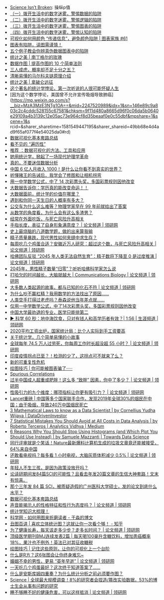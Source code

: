 * [Science Isn’t Broken](https://fivethirtyeight.com/features/science-isnt-broken/#part1): 操纵p值
* [（一）拨开生活中的数字迷雾，警惕数据的陷阱](https://mp.weixin.qq.com/s?__biz=MzA3MTM3NTA5Ng==&mid=2651062809&idx=5&sn=855f230c7a46048a89bfb9254b2b5a41&chksm=84de238eb3a9aa981d41aaf9b7e1e00f6497f629e473070699874cec356a6fa11c744c83aff0&mpshare=1&scene=1&srcid=1019blS2ixkVoVlm2njps0Oq&sharer_sharetime=1571467156075&sharer_shareid=49bb68e4d4ad9f65af077f4e54025da0#rd)
* [（二）拨开生活中的数字迷雾，警惕逻辑的陷阱](https://mp.weixin.qq.com/s?__biz=MzA3MTM3NTA5Ng==&mid=2651062815&idx=5&sn=94b076fa501413b16dbd9a059636ebb7&chksm=84de2388b3a9aa9e2aa4e4cb6d469d8deb53b021716c6a0bb346015838076f6a5a7bded4789d&mpshare=1&scene=1&srcid=1019Uu0w5oCROfYj5mGA2UH9&sharer_sharetime=1571467160983&sharer_shareid=49bb68e4d4ad9f65af077f4e54025da0#rd)
* [（三）拨开生活中的数字迷雾，警惕图表的陷阱](https://mp.weixin.qq.com/s?__biz=MzA3MTM3NTA5Ng==&mid=2651062821&idx=5&sn=0a99a734736de0a4f3f1e09642de8213&chksm=84de23b2b3a9aaa43d0a1be2721aad2c0021538c7c5bed66a4c199473eb54d7dfe33dcccc2f6&scene=0&xtrack=1#rd)
* [（四）拨开生活中的数字迷雾，警惕认知的陷阱](https://mp.weixin.qq.com/s?__biz=MzA3MTM3NTA5Ng==&mid=2651062828&idx=5&sn=b025a2f769cd4c07f4fc5e63a921cc5d&chksm=84de23bbb3a9aaadb53bd5a466420a4ebae2b84135cbc472d12d50e719c71e09cd73edd99fa5&mpshare=1&scene=1&srcid=1019GSSnrcSDOftlskOXUwi5&sharer_sharetime=1571467165692&sharer_shareid=49bb68e4d4ad9f65af077f4e54025da0#rd)
* [可视化如何用颜色 “传递信息”，避免颜色陷阱 | 图表家族 #61 ](http://www.sohu.com/a/276513784_416207)
* [图表有陷阱，读图需谨慎！](http://www.360doc.com/content/14/1231/02/20284327_437013822.shtml)
* [五个例子教会你辨真伪数据图表中的陷阱](http://cda.pinggu.org/view/17433.html)
* [统计之美 | 南丁格尔的玫瑰](https://mp.weixin.qq.com/s?__biz=MzA5MjEyMTYwMg==&mid=2650246435&idx=1&sn=1ae10766664abaa0a7029030ed011471&chksm=8872d24ebf055b58c1f82f287340d646ef49b8c180db04c1b7e3762458332a523d9a00c418fe&mpshare=1&scene=1&srcid=&sharer_sharetime=1576797641986&sharer_shareid=49bb68e4d4ad9f65af077f4e54025da0#rd)
* [数据作图 | 提高作图的 10 个简单法则](https://mp.weixin.qq.com/s?__biz=MzUzMzA1NDc4OQ==&mid=2247483863&idx=1&sn=f9c115dad2c13df0139e91ea160f64bc&chksm=faa895fdcddf1ceb0dd7c4602e17d18c9fa0babfb707bef6dc41d5f62d284e3c3476eff94232&mpshare=1&scene=1&srcid=1219kj2KmjrCLrB3jMAkxSiM&sharer_sharetime=1576758778174&sharer_shareid=ae50238ead91499c25dfead04d38c61d#rd)
* [三人成虎，概率却不足十分之五？](https://mp.weixin.qq.com/s?__biz=MzI5MTcwNjA4NQ==&mid=2247490784&idx=2&sn=bc96b1148f2d6127afd157f831559df1&chksm=ec0dd96adb7a507c86b61b2fa10dead2258310edc33dfb19c2d873a1d4ee30758086636a1873&mpshare=1&scene=1&srcid=&sharer_sharetime=1576891215892&sharer_shareid=49bb68e4d4ad9f65af077f4e54025da0#rd)
* [清晰易懂的马尔科夫链原理介绍](https://mp.weixin.qq.com/s?__biz=MzIwODI2NDkxNQ==&mid=2247487201&idx=4&sn=47b0823ce8b22204364148052e97e482&chksm=9704855da0730c4bc80682e82384b451cfa80995956535597aa7ffd9c701a442e57e5cf8d11a&mpshare=1&scene=1&srcid=&sharer_sharetime=1576990203858&sharer_shareid=49bb68e4d4ad9f65af077f4e54025da0#rd)
* [统计之美 | 拿破仑远征](https://mp.weixin.qq.com/s?__biz=MzA5MjEyMTYwMg==&mid=2650246492&idx=1&sn=94ab2a79a5b390d234e692b0eea372dc&chksm=8872d231bf055b2753be38bee6dd6532ac385ebb3dbb7067c4b14114108ad1837f1120245c41&mpshare=1&scene=1&srcid=&sharer_sharetime=1577141883449&sharer_shareid=49bb68e4d4ad9f65af077f4e54025da0#rd)
* [这个著名的统计学悖论，第一次听说的人很可能怀疑人生](https://mp.weixin.qq.com/s?__biz=MzA3MzE3NTg1OA==&mid=2247507284&idx=1&sn=ee7e291ef7dbbc809f3ea743b05de92d&chksm=9f119b09a866121fa7935be90147ba7811a767b126826d6ec9bd7dd3b3d9c14f079fbb57f1e4&mpshare=1&scene=1&srcid=&sharer_sharetime=1581551939511&sharer_shareid=49bb68e4d4ad9f65af077f4e54025da0#rd)
* [因为这个数学悖论，美国曾不允许宣传吸烟导致肺癌](https://mp.weixin.qq.com/s?__biz=MzA3MzE3NTg1OA==&mid=2247520989&idx=1&sn=146e89c9a803c2c4cddc528155c67581&chksm=9f11d480a8665d96f0c06da5b0640e29109a4b3139c12e05ac73e964cf8d35beaaf0e0c55dbf&mpshare=1&scene=1&s rcid=&sharer_sharetime=1581549447195&sharer_shareid=49bb68e4d4ad9f65af077f4e54025da0#rd)
* [数据可视化基本套路总结](https://mp.weixin.qq.com/s?__biz=MzI5MTcwNjA4NQ==&mid=2247491930&idx=2&sn=22b117e880893e7a85cb567dc7822c9a&chksm=ec0e24d0db79adc675c4de9743f613a1a7e9e98faafcf09c2222bb32644c5523a56b70e19e02&mpshare=1&scene=1&srcid=&sharer_sharetime=1584759553488&sharer_shareid=49bb68e4d4ad9f65af077f4e54025da0#rd)
* [看不见的 “遍历性”](https://mp.weixin.qq.com/s?__biz=MTQzMjE1NjQwMQ==&mid=2655568498&idx=1&sn=4f71e41d5bbfc74e00a2534031b79904&chksm=66df6dec51a8e4fadaeb154a82ed68630b33d3dfdd128b5d1faadfa11bdf75835573497e22c8&mpshare=1&scene=1&srcid=&sharer_sharetime=1584921182072&sharer_shareid=49bb68e4d4ad9f65af077f4e54025da0#rd)
* [推荐 ：数据可视化的方法、工具和应用](https://mp.weixin.qq.com/s?__biz=MjM5MjAxMDM4MA==&mid=2651889920&idx=2&sn=d94aa7e4b8b64f28b87a15d519640f93&chksm=bd48d8e38a3f51f53a4ebeef309cdcbd081e81aa5f4aee0a11250685dbc1f4aad5f6954ca023&mpshare=1&scene=1&srcid=04308eSb9iLeG9pzQKsLBvqv&sharer_sharetime=1588224457595&sharer_shareid=49bb68e4d4ad9f65af077f4e54025da0&key=51cdf43165327664a3ef013571250e3829147ee3960b5a2ef8f47392349dfba39e2d4dd8101f91f69c5a03febab257822dd1ac9de0f22384734902251e00e0c23a5805b5a84917ac3f6ad2484694ff76&ascene=1&uin=MjEyMzUzNDk2MQ%3D%3D&devicetype=Windows+XP&version=62060841&lang=zh_CN&exportkey=Aat0KIRdXqjiMwPui5wxUfo%3D&pass_ticket=C5i9iOtoY4JEMBJe0zor4wcjPhEzyHFU3YPKNM2uXztN1hJ6CqQBcTiVS3Xv46h2)
* [她用统计学，掀起了一场现代护理学革命](https://mp.weixin.qq.com/s?__biz=MzA4NDU1MDY5OA==&mid=2653199907&idx=1&sn=8d3a88f27ef11f0e8c7cca31f4893b55&chksm=84354b66b342c270ec9f895a58bf6b4dd1de74bcedf876a4a0cfd91871ba5f919781b4744933&mpshare=1&scene=1&srcid=&sharer_sharetime=1589285830014&sharer_shareid=49bb68e4d4ad9f65af077f4e54025da0&key=79150dbf571fbc4898c1cad305cfb328f63e23906c34942379c479b00d656b61c131a1c9ada9410a564c68f4b0ba166fa9e23f6763e44bbdd2ecba4c18a0fc30e7324cd987b5645de7a002556ea97d53&ascene=1&uin=MjEyMzUzNDk2MQ%3D%3D&devicetype=Windows+XP&version=62060841&lang=zh_CN&exportkey=AYyGjdyFXWru3ES1uFPHVuQ%3D&pass_ticket=Vhw1zQj2IGtT5jRSsoi49Jk1b9%2BswULNq506GS918EnBGtg%2BryVJtF578%2BV97ti%2B)
* [真的，不要迷信数据分析](https://mp.weixin.qq.com/s?__biz=MzA5NDk4NDcwMw==&mid=2651389630&idx=2&sn=9cfbe0941d458553b0865c3d045c9bf8&chksm=8bba1e2ebccd97381ebd4209363b5d40fcaec220d89cafc55087736c343c8f9549633f23cf20&mpshare=1&scene=1&srcid=&sharer_sharetime=1590829398132&sharer_shareid=49bb68e4d4ad9f65af077f4e54025da0&key=9b54f54d784b3606047e9ad873a54b4883ca834067d8ac7167d603467a448c45ace16ed5fafb70733582b196b5e94ff3089fc043a19d389e68bf76c9188684ccdb703869efe6794bf15473aa4db06623&ascene=1&uin=MjEyMzUzNDk2MQ%3D%3D&devicetype=Windows+XP&version=62060841&lang=zh_CN&exportkey=AXAQndEjY8VN8qhtxU49EjM%3D&pass_ticket=uMa9merJnfxxKApyXGHCG0M56ht9RCQ7IvL14Km1a4lQJ%2FJQNpcbrtCGbfCBqWCa)
* [中国 6 亿人月收入 1000！是什么让你看不到真实的世界？](https://mp.weixin.qq.com/s?__biz=MjM5MDE3OTk2Ng==&mid=2657476773&idx=4&sn=31317d27625437c6ea9f3eab020a9eb0&chksm=bdd9f7b48aae7ea23b486ecbb4c86785508c9cc780fff4d4f519c76c4e1fa9cb5f9373a8f201&mpshare=1&scene=1&srcid=&sharer_sharetime=1590963372059&sharer_shareid=49bb68e4d4ad9f65af077f4e54025da0&key=9b54f54d784b360600257d714b64cc9a84ebb94bf08178cf73c1261642dcad6445fcc0499ebc09d13b79dd3bfade6aa4552af4f781dd145b4587015953c71159f4c723af190be5ac4d41992465d96604&ascene=1&uin=MjEyMzUzNDk2MQ%3D%3D&devicetype=Windows+XP&version=62060841&lang=zh_CN&exportkey=ASmTuqLB8etbEgR8aLgn7pE%3D&pass_ticket=M2lPLoCnRjjH%2BzuKT3VXp%2Bq533MEqorPwR4DNfnlE5uBMELVJo7%2Bcl6b%2BqhFUzY0)
* [听懂赌王的告诫后，我学会了修图和让相机拐弯](https://mp.weixin.qq.com/s?__biz=MzI3MzE3OTI0Mw==&mid=2247502230&idx=1&sn=4b464d3040afba040f2726103a3dd564&chksm=eb25be92dc523784358e434e7c968f95e15088e40b83e5b71b503220b36019ef23dcbcc5c413&mpshare=1&scene=1&srcid=0728bwrfCQB7AZbQm2YOGheE&sharer_sharetime=1595893686331&sharer_shareid=49bb68e4d4ad9f65af077f4e54025da0#rd)
* [用一中学数学公式，中了 14 次彩票头奖，多国彩票规则因他改变](https://mp.weixin.qq.com/s?__biz=MjM5MDE3OTk2Ng==&mid=2657492661&idx=1&sn=5a6c6cc24a259936fe900cf9937157fe&chksm=bdda09a48aad80b20ccd70747a28e5d9be932750adf061d11192842280c7e0ee65e86ade096b&mpshare=1&scene=1&srcid=0802tEg1tMAgtKWyqf90YHgQ&sharer_sharetime=1596324995830&sharer_shareid=49bb68e4d4ad9f65af077f4e54025da0#rd)
* [大数据告诉你：学历真的能改变命运！！](https://mp.weixin.qq.com/s?__biz=MzU2MDQ5Mzc3MQ==&mid=2247505085&idx=1&sn=ec3845a0a2c0b504fe2b7502366bac19&chksm=fc05b119cb72380f6fdba79ff5cfd0220ab06b6abebe62c7baf4f1f6b190e9178a3ed54fc667&mpshare=1&scene=1&srcid=0902ghROIWqh8iqFEjLzITEy&sharer_sharetime=1599043799101&sharer_shareid=49bb68e4d4ad9f65af077f4e54025da0#rd)
* [大数据面前，统计学的价值在哪里？](https://mp.weixin.qq.com/s?__biz=MjM5MDI1ODUyMA==&mid=2672950461&idx=3&sn=9821bcb18cf9aac5333222fd1326e3e1&chksm=bce2d88a8b95519cabfc1eadabe19abf21edab00d778a61bf83a689924a8aac1c8aa07d6acea&mpshare=1&scene=1&srcid=0914kzsmrbTLlqhfaxe1ID9n&sharer_sharetime=1600085175146&sharer_shareid=49bb68e4d4ad9f65af077f4e54025da0#rd)
* [遇到和你同一天生日的人概率有多大？](https://mp.weixin.qq.com/s?__biz=MjM5MTA3MDY3Mg==&mid=2653742024&idx=1&sn=a17d01c07c81257a3a5e9a8427c7328b&chksm=bd6363778a14ea61c66ca60edeada1d65767f55f9ebfa80e1521b95e3acd426ff5b13749624f&mpshare=1&scene=1&srcid=0317BGXjoYMYlFvDiUGRqmVY&sharer_sharetime=1615979579293&sharer_shareid=49bb68e4d4ad9f65af077f4e54025da0&key=8ad0ea50d7c77351b7ee1306106725a073bb3f218296b117836cf5bb0fe0b5a8388b498e5425a303fe93b27bbd428dcd7706dfa095e9ff33953a6d2fc492161a87c6a225bde6c895caafd8141e9ef2474ee3b3d5a1a3a6159f0b2f9a2edb624735eebfab4ec907afbbb2deb367d8f6206fa702b1ac97c376c69004cc3d08a353&ascene=1&uin=MjEyMzUzNDk2MQ%3D%3D&devicetype=Windows+7&version=62090529&lang=en&exportkey=AblDKbwuIky482pFW%2BiaCpk%3D&pass_ticket=t7biY8Ko8y%2FMYP6xOQYCgIuk5i8u6TieazNRecP1YzNAM61Ntuzc1xcMGbtVcuE5&wx_header=0)
* [公交车为什么这么难等？物理学家早在 99 年前就给出了答案](https://mp.weixin.qq.com/s?__biz=Mzk0NzAyMzgzOQ==&mid=2247530583&idx=1&sn=b0580cc7d508e6a5f678c8a33c908737&chksm=c37f02e7f4088bf1a82d10c16bff1db95e6e6fe3186871307f36075ada7803c83426f4a8abe2&mpshare=1&scene=1&srcid=0319VR3x6BlOITbxKI096L6i&sharer_sharetime=1616105605169&sharer_shareid=49bb68e4d4ad9f65af077f4e54025da0&key=8ad0ea50d7c77351714ef4256ab89971b11698adc1eb89b965b76f1a9b3941b3f0258324978eb0439f8387209a53fbde1900c1190e1a791a178ff6c1cf48964ffd22fa5a9df3eadbe6fe5ebe96b8e2ce88b5f6770406ba25ac0a1759163c7e60960caa4c9a720b45a6377c67ca4432e36073b725f271801322aa6380b7f64f69&ascene=1&uin=MjEyMzUzNDk2MQ%3D%3D&devicetype=Windows+7&version=62090529&lang=en&exportkey=AcBfFt%2FUR5bLs6XrJu1EqKQ%3D&pass_ticket=gff8WOcokSyscHjtqbM4DWRNmVvLzS7pw%2BdlHfElyCbA%2Fn632HRG7lwXjg1qMA2s&wx_header=0)
* [从数学的角度看，为什么会有这么多渣男？](https://mp.weixin.qq.com/s?__biz=MjM5MDE3OTk2Ng==&mid=2657556195&idx=1&sn=cbe2076b1d026fb3f9f822893bb15eef&chksm=bddb01f28aac88e4622a3487618b00dfdab7231936c52b749ee537dde864127b5f3134a75052&mpshare=1&scene=1&srcid=0327tSBiaLIEJ3TXvTO1UPAe&sharer_sharetime=1616802649113&sharer_shareid=49bb68e4d4ad9f65af077f4e54025da0&key=c4b23c3bf06071332acd544ebc8ded813ab98e37bfc72647e89c5e172df2687642dd839ffc5d3eb1c39f07cea60b71c804625430facee3b43db148da4b6bf05c5f82ca800e62c4f8086b65fc588c4f179afaf264318df548324ba1a84478c8032d6a5ca16272928f766fbb7172ea1cfcb384c6e7805345c084620b9970d79bd4&ascene=1&uin=MjEyMzUzNDk2MQ%3D%3D&devicetype=Windows+7&version=62090529&lang=en&exportkey=AfNGKegM52IcdtWLSJ3ouxU%3D&pass_ticket=lgxy5C8RLlDQxT9X9jWJroiMhWnvCiJkOuUCgls3L3z%2BJ6pRCD6i5YAizUTuav5y&wx_header=0)
* [经常在外面吃饭，与死亡风险升高相关](https://www.linkresearcher.com/theses/c1126d26-1aed-4a12-9799-99d868f73dd8)
* [手指长度，表征了自身形象满意度？ | 论文频道 | 领研网](https://www.linkresearcher.com/theses/6f9b9ad8-a788-4240-96fa-ae172fca7d63)
* [史上最烧脑的八道数学题，做的出来算我输](https://mp.weixin.qq.com/s/kV5iN288FIQxPFZdoozN5Q)
* [精子质量暴跌，现代男性如何夹缝中求生存？](https://mp.weixin.qq.com/s/gXgJr075UNzyipBzBQktkw)
* [每周吃几个鸡蛋合适？安徽近万人研究：超过这个数，与死亡风险升高相关 | 论文频道 | 领研网](https://www.linkresearcher.com/theses/dac68f0c-c32d-4574-940a-f49905ddbfce)
* [哈佛团队反驳 “2045 年人类无法自然生育”：精子数将下降至 0 是过度推演 | 论文频道 | 领研网](https://www.linkresearcher.com/theses/0e6e7bba-cacd-497b-bd75-7a14f1187dd7)
* [2045年，男性精子数量“归零”？听听哈佛科学家怎么说](https://mp.weixin.qq.com/s/WKA47agyigixke_c-12hJQ)
* [打哈欠的时间越长，大脑就越大 | Communications Biology | 论文频道 | 领研网](https://www.linkresearcher.com/theses/3d17e1e9-654d-4b03-afa2-04e4559818a2)
* [大多数人类起源的故事，都与已知的化石不符 | 论文频道 | 领研网](https://www.linkresearcher.com/theses/886b139e-78ba-4ece-a893-8e30511ef98d)
* [为什么吵不赢杠精？我用数学的方法找出了原因……](https://mp.weixin.qq.com/s/PG4JZPSq6sEkYBPRCUhW1A)
* [人类空手打得过老虎吗？泰森说他当年差点就......](https://mp.weixin.qq.com/s/oltusOEtoflG4qdYUcRuww)
* [仅用一中学数学公式，中了14次彩票头奖，多国彩票规则因他改变](https://mp.weixin.qq.com/s/MB5KZQvWLeAP5cYs5qZLhA)
* [中国大学最劝退的专业，医学只能排第二](https://mp.weixin.qq.com/s/sckdF1Ki4zIb5sbwCAISGw)
* [▶ 科学 60 秒：地中海饮食，只对有钱人和高学历者有效？| 1:56 | 生涯频道 | 领研网](https://www.linkresearcher.com/careers/f7050885-b9e9-484f-95fb-2093bd55679d)
* [2020平均工资出炉，国家统计局：比个人实际到手工资要高](https://mp.weixin.qq.com/s/NoAWH-0ltRz7i2aMn0mZTQ)
* [关于统计学，几个简单易懂的小故事](https://mp.weixin.qq.com/s/fCdW9l3MsPslRd37IZUTiA)
* [全球每年 74.5 万人过劳死，你每周工作时长超没超 55 小时？ | 论文频道 | 领研网](https://www.linkresearcher.com/theses/58daa77b-0858-400d-b1d1-052e4d1ecc0c)
* [印度疫情拐点已至？！检测的少了，这拐点可不就来了么？](https://mp.weixin.qq.com/s/kgxU7muhRCLdl0aMOMqEjA)
* [新的可重复性危机](https://mp.weixin.qq.com/s/QfSeXQGLjM3tQ40aWuOHZg)
* [绘图技巧 | 你可能被图表骗了·····](https://mp.weixin.qq.com/s/aaTJ9VfPOVZe3ZjJO5eDbA)
* [Spurious Correlations](http://www.tylervigen.com/spurious-correlations)
* [过半中国成人超重或肥胖！这么多 “致胖” 因素，你中了多少？ | 论文频道 | 领研网](https://www.linkresearcher.com/theses/6416f395-9cf0-4f2f-b7eb-01934c958c8a)
* [性吸引力的九个维度：哪项指标让你更有吸引力？ | 论文频道 | 领研网](https://www.linkresearcher.com/theses/ab21bbb9-5d69-4255-a9d0-8335347964ed)
* [Lancet重磅 | 中国等多个国家联手合作，发现2019年全球30%的烟民在中国；由于吸烟，导致240万中国烟民死亡](https://mp.weixin.qq.com/s/u5en7whM8pnyCK2yZaiZdA)
* [3 Mathematical Laws to know as a Data Scientist | by Cornellius Yudha Wijaya | DataDrivenInvestor](https://medium.datadriveninvestor.com/mathematical-laws-to-know-as-a-data-scientist-9e94fc96a0f9)
* [7 Statistical Mistakes You Should Avoid at All Costs in Data Analysis | by Roberto Terceros | Analytics Vidhya | Medium](https://medium.com/analytics-vidhya/7-statistical-mistakes-you-should-avoid-at-all-costs-in-data-analysis-3a3ce5810cbe)
* [6 Reasons Why You Should Stop Using Histograms (and Which Plot You Should Use Instead) | by Samuele Mazzanti | Towards Data Science](https://towardsdatascience.com/6-reasons-why-you-should-stop-using-histograms-and-which-plot-you-should-use-instead-31f937a0a81c)
* [同行评审就是个笑话！Nature最新爆料计算机生成的垃圾文章竟还能被接受，64%来自中国](https://mp.weixin.qq.com/s/Ut3Gp2KHI6LJws_aBM6XZw)
* [还敢看电视吗？每多看 1 小时电视，大脑灰质体积减少 0.5% | 论文频道 | 领研网](https://www.linkresearcher.com/theses/7c98dccc-0706-4d23-83f7-4e4de59a3695)
* [年轻人不生三孩，是因为政策没放开吗？](https://mp.weixin.qq.com/s/0P7C4KJIYJP_C1EV3Y6zuQ)
* [论读研期间发84篇SCI的可能性？且看去年发20篇文章的生信大神套路！文末有惊喜。](https://mp.weixin.qq.com/s/nxpRbc17Hd69eHYT4nM7sA)
* [那个三年发 84 篇 SCI，被质疑造假的广州医科大学硕士，发的论文到底什么水平？](https://mp.weixin.qq.com/s/y6rlRKih2lKbDqbDVgte0g)
* [数据可视化基本套路总结](https://mp.weixin.qq.com/s/LsYD6HpikatIkfjols1U5w)
* [声音能揭示人的性格特征和性行为态度吗？ | 论文频道 | 领研网](https://www.linkresearcher.com/theses/f88f9524-297d-4ee4-b55a-80d49d31dc3c)
* [统计学知识大梳理！](https://mp.weixin.qq.com/s/5__Ws1xA13kaq28oZwUGPA)
* [科学网 - 如何用图来折磨读者 - 于淼的博文](http://wap.sciencenet.cn/blog-430956-868073.html?mobile=1)
* [丑图百讲 | 喜欢立体统计图？这就让你一次看个够！ - 知乎](https://zhuanlan.zhihu.com/p/51031034)
* [为了健康长寿，每天该走多少步？走多长时间？ | 论文频道 | 领研网](https://www.linkresearcher.com/theses/c8ecccb7-7944-45db-8a5e-52d8f460a4de)
* [顶级医学期刊BMJ连续发表2篇 | 每天喝100毫升含糖饮料，增加患癌概率18%，果汁也不例外！英法已对其征收糖税](https://mp.weixin.qq.com/s/rJ6kQ7w7JNLCjm4arMIA8A)
* [绘图技巧 | 记住这些原则，让你的可视化上一个台阶](https://mp.weixin.qq.com/s/tc_haUwFg0Z89Hb3hsZ8bw)
* [什么是R方？这6张图会让你终身难忘~](https://mp.weixin.qq.com/s/VyekOX1_FMpqtUm4141w_Q)
* [婚姻不幸的男性，更易 “英年早逝” | 论文频道 | 领研网](https://www.linkresearcher.com/theses/b0323428-4a8e-4aaf-b302-b85240124543)
* [一天吃几个鸡蛋最好？这次终于知道答案了……](https://mp.weixin.qq.com/s/frTcNiaf_6DYAtVxBZeWIg)
* [什么是安斯库姆四重奏？为什么统计分析之前必须要作图？](https://mp.weixin.qq.com/s/PDZcyiUmrM7TDaN8Ge-4kA)
* [Science | 全球最大规模调查！8%的研究者会捏造/篡改实验数据，53%的博士生会从事有问题的研究](https://mp.weixin.qq.com/s/OTuUt_zS5KeZ8458ljusBQ)
* [睡不够睡不好的健康危害，可以这样抵消 | 论文频道 | 领研网](https://www.linkresearcher.com/theses/a06e23b7-8d4c-489a-ac6b-7a067dd1db95)